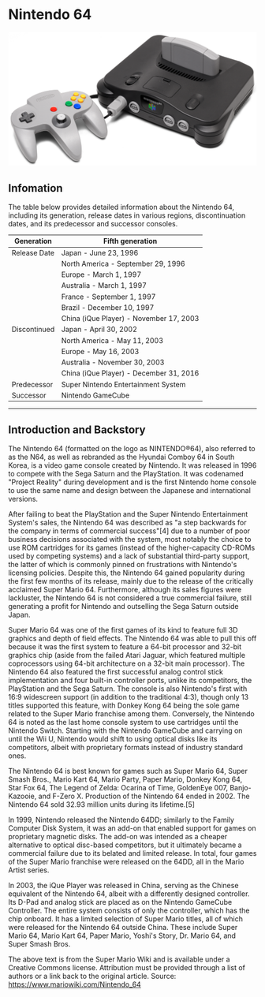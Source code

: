 # Nintendo 64
![N64](../../assets/Nintendo/N64/N64.png)

## Infomation
The table below provides detailed information about the Nintendo 64, including its generation, release dates in various regions, discontinuation dates, and its predecessor and successor consoles.

| Generation | Fifth generation |
|------------|------------------|
| Release Date | Japan - June 23, 1996 |
|  | North America - September 29, 1996 |
|  | Europe - March 1, 1997 |
|  | Australia - March 1, 1997 |
|  | France - September 1, 1997 |
|  | Brazil - December 10, 1997 |
|  | China (iQue Player) - November 17, 2003 |
| Discontinued | Japan - April 30, 2002 |
|  | North America - May 11, 2003 |
|  | Europe - May 16, 2003 |
|  | Australia - November 30, 2003 |
|  | China (iQue Player) - December 31, 2016 |
| Predecessor | Super Nintendo Entertainment System |
| Successor | Nintendo GameCube |

---

## Introduction and Backstory
The Nintendo 64 (formatted on the logo as NINTENDO®64), also referred to as the N64, as well as rebranded as the Hyundai Comboy 64 in South Korea, is a video game console created by Nintendo. It was released in 1996 to compete with the Sega Saturn and the PlayStation. It was codenamed "Project Reality" during development and is the first Nintendo home console to use the same name and design between the Japanese and international versions.

After failing to beat the PlayStation and the Super Nintendo Entertainment System's sales, the Nintendo 64 was described as "a step backwards for the company in terms of commercial success"[4] due to a number of poor business decisions associated with the system, most notably the choice to use ROM cartridges for its games (instead of the higher-capacity CD-ROMs used by competing systems) and a lack of substantial third-party support, the latter of which is commonly pinned on frustrations with Nintendo's licensing policies. Despite this, the Nintendo 64 gained popularity during the first few months of its release, mainly due to the release of the critically acclaimed Super Mario 64. Furthermore, although its sales figures were lackluster, the Nintendo 64 is not considered a true commercial failure, still generating a profit for Nintendo and outselling the Sega Saturn outside Japan.

Super Mario 64 was one of the first games of its kind to feature full 3D graphics and depth of field effects. The Nintendo 64 was able to pull this off because it was the first system to feature a 64-bit processor and 32-bit graphics chip (aside from the failed Atari Jaguar, which featured multiple coprocessors using 64-bit architecture on a 32-bit main processor). The Nintendo 64 also featured the first successful analog control stick implementation and four built-in controller ports, unlike its competitors, the PlayStation and the Sega Saturn. The console is also Nintendo's first with 16:9 widescreen support (in addition to the traditional 4:3), though only 13 titles supported this feature, with Donkey Kong 64 being the sole game related to the Super Mario franchise among them. Conversely, the Nintendo 64 is noted as the last home console system to use cartridges until the Nintendo Switch. Starting with the Nintendo GameCube and carrying on until the Wii U, Nintendo would shift to using optical disks like its competitors, albeit with proprietary formats instead of industry standard ones.

The Nintendo 64 is best known for games such as Super Mario 64, Super Smash Bros., Mario Kart 64, Mario Party, Paper Mario, Donkey Kong 64, Star Fox 64, The Legend of Zelda: Ocarina of Time, GoldenEye 007, Banjo-Kazooie, and F-Zero X. Production of the Nintendo 64 ended in 2002. The Nintendo 64 sold 32.93 million units during its lifetime.[5]

In 1999, Nintendo released the Nintendo 64DD; similarly to the Family Computer Disk System, it was an add-on that enabled support for games on proprietary magnetic disks. The add-on was intended as a cheaper alternative to optical disc-based competitors, but it ultimately became a commercial failure due to its belated and limited release. In total, four games of the Super Mario franchise were released on the 64DD, all in the Mario Artist series.

In 2003, the iQue Player was released in China, serving as the Chinese equivalent of the Nintendo 64, albeit with a differently designed controller. Its D-Pad and analog stick are placed as on the Nintendo GameCube Controller. The entire system consists of only the controller, which has the chip onboard. It has a limited selection of Super Mario titles, all of which were released for the Nintendo 64 outside China. These include Super Mario 64, Mario Kart 64, Paper Mario, Yoshi's Story, Dr. Mario 64, and Super Smash Bros.

The above text is from the Super Mario Wiki and is available under a Creative Commons license. Attribution must be provided through a list of authors or a link back to the original article. Source: https://www.mariowiki.com/Nintendo_64
